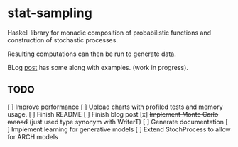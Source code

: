 stat-sampling
=====

Haskell library for monadic composition of probabilistic functions 
and construction of stochastic processes.

Resulting computations can then be run to generate data.

BLog [post](http://kevinl.io/posts/2016-08-17-sampling-monad.html) has some along with examples.
(work in progress).

TODO
-----
[ ] Improve performance
[ ] Upload charts with profiled tests and memory usage.
[ ] Finish README
[ ] Finish blog post
[x] ~~Implement Monte Carlo monad~~ (just used type synonym with WriterT)
[ ] Generate documentation
[ ] Implement learning for generative models
[ ] Extend StochProcess to allow for ARCH models
